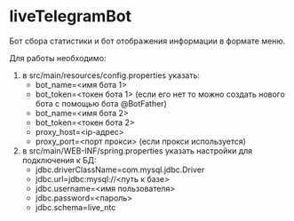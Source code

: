 # liveTelegramBot
Бот сбора статистики и бот отображения информации в формате меню.

Для работы необходимо:
1. в src/main/resources/config.properties указать:
    * bot_name=<имя бота 1>
    * bot_token=<токен бота 1> (если его нет то можно создать нового бота с помощью бота @BotFather)
    * bot_name=<имя бота 2>
    * bot_token=<токен бота 2>
    * proxy_host=<ip-адрес>
    * proxy_port=<порт прокси> (если прокси используется)
2. в src/main/WEB-INF/spring.properties указать настройки для подключения к БД:
    * jdbc.driverClassName=com.mysql.jdbc.Driver
    * jdbc.url=jdbc:mysql://<путь к базе>
    * jdbc.username=<имя пользователя>
    * jdbc.password=<пароль>
    * jdbc.schema=live_ntc